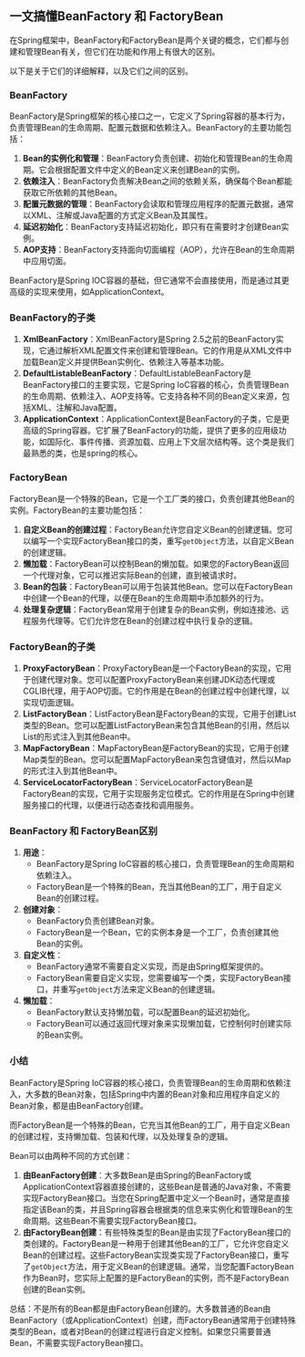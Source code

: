 ## 一文搞懂BeanFactory 和 FactoryBean



在Spring框架中，BeanFactory和FactoryBean是两个关键的概念，它们都与创建和管理Bean有关，但它们在功能和作用上有很大的区别。

以下是关于它们的详细解释，以及它们之间的区别。

### BeanFactory

BeanFactory是Spring框架的核心接口之一，它定义了Spring容器的基本行为，负责管理Bean的生命周期、配置元数据和依赖注入。BeanFactory的主要功能包括：

1. **Bean的实例化和管理**：BeanFactory负责创建、初始化和管理Bean的生命周期。它会根据配置文件中定义的Bean定义来创建Bean的实例。
2. **依赖注入**：BeanFactory负责解决Bean之间的依赖关系，确保每个Bean都能获取它所依赖的其他Bean。
3. **配置元数据的管理**：BeanFactory会读取和管理应用程序的配置元数据，通常以XML、注解或Java配置的方式定义Bean及其属性。
4. **延迟初始化**：BeanFactory支持延迟初始化，即只有在需要时才创建Bean实例。
5. **AOP支持**：BeanFactory支持面向切面编程（AOP），允许在Bean的生命周期中应用切面。

BeanFactory是Spring IOC容器的基础，但它通常不会直接使用，而是通过其更高级的实现来使用，如ApplicationContext。

### BeanFactory的子类

1. **XmlBeanFactory**：XmlBeanFactory是Spring 2.5之前的BeanFactory实现，它通过解析XML配置文件来创建和管理Bean。它的作用是从XML文件中加载Bean定义并提供Bean实例化、依赖注入等基本功能。
2. **DefaultListableBeanFactory**：DefaultListableBeanFactory是BeanFactory接口的主要实现，它是Spring IoC容器的核心，负责管理Bean的生命周期、依赖注入、AOP支持等。它支持各种不同的Bean定义来源，包括XML、注解和Java配置。
3. **ApplicationContext**：ApplicationContext是BeanFactory的子类，它是更高级的Spring容器。它扩展了BeanFactory的功能，提供了更多的应用级功能，如国际化、事件传播、资源加载、应用上下文层次结构等。这个类是我们最熟悉的类，也是spring的核心。

### FactoryBean

FactoryBean是一个特殊的Bean，它是一个工厂类的接口，负责创建其他Bean的实例。FactoryBean的主要功能包括：

1. **自定义Bean的创建过程**：FactoryBean允许您自定义Bean的创建逻辑。您可以编写一个实现FactoryBean接口的类，重写`getObject`方法，以自定义Bean的创建逻辑。
2. **懒加载**：FactoryBean可以控制Bean的懒加载。如果您的FactoryBean返回一个代理对象，它可以推迟实际Bean的创建，直到被请求时。
3. **Bean的包装**：FactoryBean可以用于包装其他Bean。您可以在FactoryBean中创建一个Bean的代理，以便在Bean的生命周期中添加额外的行为。
4. **处理复杂逻辑**：FactoryBean常用于创建复杂的Bean实例，例如连接池、远程服务代理等。它们允许您在Bean的创建过程中执行复杂的逻辑。

### FactoryBean的子类

1. **ProxyFactoryBean**：ProxyFactoryBean是一个FactoryBean的实现，它用于创建代理对象。您可以配置ProxyFactoryBean来创建JDK动态代理或CGLIB代理，用于AOP切面。它的作用是在Bean的创建过程中创建代理，以实现切面逻辑。
2. **ListFactoryBean**：ListFactoryBean是FactoryBean的实现，它用于创建List类型的Bean。您可以配置ListFactoryBean来包含其他Bean的引用，然后以List的形式注入到其他Bean中。
3. **MapFactoryBean**：MapFactoryBean是FactoryBean的实现，它用于创建Map类型的Bean。您可以配置MapFactoryBean来包含键值对，然后以Map的形式注入到其他Bean中。
4. **ServiceLocatorFactoryBean**：ServiceLocatorFactoryBean是FactoryBean的实现，它用于实现服务定位模式。它的作用是在Spring中创建服务接口的代理，以便进行动态查找和调用服务。

### BeanFactory 和 FactoryBean区别

1. **用途**：
   - BeanFactory是Spring IoC容器的核心接口，负责管理Bean的生命周期和依赖注入。
   - FactoryBean是一个特殊的Bean，充当其他Bean的工厂，用于自定义Bean的创建过程。
2. **创建对象**：
   - BeanFactory负责创建Bean对象。
   - FactoryBean是一个Bean，它的实例本身是一个工厂，负责创建其他Bean的实例。
3. **自定义性**：
   - BeanFactory通常不需要自定义实现，而是由Spring框架提供的。
   - FactoryBean需要自定义实现，您需要编写一个类，实现FactoryBean接口，并重写`getObject`方法来定义Bean的创建逻辑。
4. **懒加载**：
   - BeanFactory默认支持懒加载，可以配置Bean的延迟初始化。
   - FactoryBean可以通过返回代理对象来实现懒加载，它控制何时创建实际的Bean实例。

### 小结

BeanFactory是Spring IoC容器的核心接口，负责管理Bean的生命周期和依赖注入，大多数的Bean对象，包括Spring中内置的Bean对象和应用程序自定义的Bean对象，都是由BeanFactory创建。

而FactoryBean是一个特殊的Bean，它充当其他Bean的工厂，用于自定义Bean的创建过程，支持懒加载、包装和代理，以及处理复杂的逻辑。

Bean可以由两种不同的方式创建：

1. **由BeanFactory创建**：大多数Bean是由Spring的BeanFactory或ApplicationContext容器直接创建的，这些Bean是普通的Java对象，不需要实现FactoryBean接口。当您在Spring配置中定义一个Bean时，通常是直接指定该Bean的类，并且Spring容器会根据类的信息来实例化和管理Bean的生命周期。这些Bean不需要实现FactoryBean接口。
2. **由FactoryBean创建**：有些特殊类型的Bean是由实现了FactoryBean接口的类创建的。FactoryBean是一种用于创建其他Bean的工厂，它允许您自定义Bean的创建过程。这些FactoryBean实现类实现了FactoryBean接口，重写了`getObject`方法，用于定义Bean的创建逻辑。通常，当您配置FactoryBean作为Bean时，您实际上配置的是FactoryBean的实例，而不是FactoryBean创建的Bean实例。

总结：不是所有的Bean都是由FactoryBean创建的。大多数普通的Bean由BeanFactory（或ApplicationContext）创建，而FactoryBean通常用于创建特殊类型的Bean，或者对Bean的创建过程进行自定义控制。如果您只需要普通Bean，不需要实现FactoryBean接口。